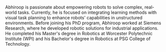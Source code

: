 Abhiroop is passionate about empowering robots to solve complex, real-world tasks. Currently, he is focused on integrating learning methods with visual task planning to enhance robots' capabilities in unstructured environments. Before joining his PhD program, Abhiroop worked at Siemens Research, where he developed robotic solutions for industrial applications. He completed his Master's degree in Robotics at Worcester Polytechnic Institute (WPI) and his Bachelor's degree in Robotics at PSG College of Technology.
